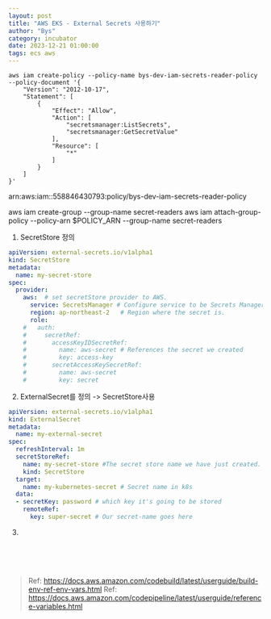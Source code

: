 ```yaml
---
layout: post
title: "AWS EKS - External Secrets 사용하기"
author: "Bys"
category: incubator
date: 2023-12-21 01:00:00
tags: ecs aws
---
```



```
aws iam create-policy --policy-name bys-dev-iam-secrets-reader-policy --policy-document '{
    "Version": "2012-10-17",
    "Statement": [
        {
            "Effect": "Allow",
            "Action": [
                "secretsmanager:ListSecrets",
                "secretsmanager:GetSecretValue"
            ],
            "Resource": [
                "*"
            ]
        }
    ]
}'
```
arn:aws:iam::558846430793:policy/bys-dev-iam-secrets-reader-policy


aws iam create-group --group-name secret-readers
aws iam attach-group-policy --policy-arn $POLICY_ARN --group-name secret-readers




1. SecretStore 정의
```yaml
apiVersion: external-secrets.io/v1alpha1
kind: SecretStore
metadata:
  name: my-secret-store
spec:
  provider:
    aws:  # set secretStore provider to AWS.
      service: SecretsManager # Configure service to be Secrets Manager
      region: ap-northeast-2   # Region where the secret is.
      role:  
    #   auth:
    #     secretRef:
    #       accessKeyIDSecretRef: 
    #         name: aws-secret # References the secret we created
    #         key: access-key  
    #       secretAccessKeySecretRef:
    #         name: aws-secret
    #         key: secret
```

2. ExternalSecret를 정의 -> SecretStore사용
```yaml
apiVersion: external-secrets.io/v1alpha1
kind: ExternalSecret
metadata:
  name: my-external-secret
spec:
  refreshInterval: 1m
  secretStoreRef:
    name: my-secret-store #The secret store name we have just created.
    kind: SecretStore
  target:
    name: my-kubernetes-secret # Secret name in k8s
  data:
  - secretKey: password # which key it's going to be stored
    remoteRef:
      key: super-secret # Our secret-name goes here

```


3. 






<br><br><br>

> Ref: https://docs.aws.amazon.com/codebuild/latest/userguide/build-env-ref-env-vars.html
> Ref: https://docs.aws.amazon.com/codepipeline/latest/userguide/reference-variables.html
